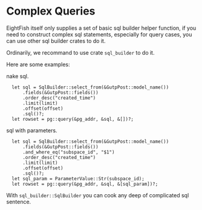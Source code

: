 # Complex Queries

EightFish itself only supplies a set of basic sql builder helper function, if you need to construct complex sql statements, especially for query cases, you can use other sql builder crates to do it.

Ordinarily, we recommand to use crate `sql_builder` to do it.

Here are some examples:

nake sql.

```
  let sql = SqlBuilder::select_from(&GutpPost::model_name())
      .fields(&GutpPost::fields())
      .order_desc("created_time")
      .limit(limit)
      .offset(offset)
      .sql()?;
  let rowset = pg::query(&pg_addr, &sql, &[])?;
```

sql with parameters.

```
  let sql = SqlBuilder::select_from(&GutpPost::model_name())
      .fields(&GutpPost::fields())
      .and_where_eq("subspace_id", "$1")
      .order_desc("created_time")
      .limit(limit)
      .offset(offset)
      .sql()?;
  let sql_param = ParameterValue::Str(subspace_id);
  let rowset = pg::query(&pg_addr, &sql, &[sql_param])?;
```

With `sql_builder::SqlBuilder` you can cook any deep of complicated sql sentence.

